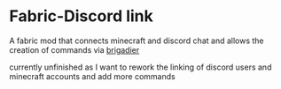 # Fabric-Discord link

A fabric mod that connects minecraft and discord chat and allows the creation of commands via [brigadier](https://github.com/Mojang/brigadier)

currently unfinished as I want to rework the linking of discord users and minecraft accounts and add more commands
